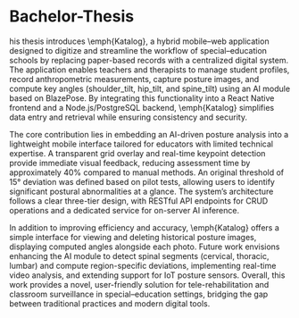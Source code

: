 # Bachelor-Thesis
his thesis introduces \emph{Katalog}, a hybrid mobile–web application designed to digitize and streamline the workflow of special–education schools by replacing paper-based records with a centralized digital system. The application enables teachers and therapists to manage student profiles, record anthropometric measurements, capture posture images, and compute key angles (shoulder\_tilt, hip\_tilt, and spine\_tilt) using an AI module based on BlazePose. By integrating this functionality into a React Native frontend and a Node.js/PostgreSQL backend, \emph{Katalog} simplifies data entry and retrieval while ensuring consistency and security.

The core contribution lies in embedding an AI-driven posture analysis into a lightweight mobile interface tailored for educators with limited technical expertise. A transparent grid overlay and real-time keypoint detection provide immediate visual feedback, reducing assessment time by approximately 40\% compared to manual methods. An original threshold of 15° deviation was defined based on pilot tests, allowing users to identify significant postural abnormalities at a glance. The system’s architecture follows a clear three-tier design, with RESTful API endpoints for CRUD operations and a dedicated service for on-server AI inference.

In addition to improving efficiency and accuracy, \emph{Katalog} offers a simple interface for viewing and deleting historical posture images, displaying computed angles alongside each photo. Future work envisions enhancing the AI module to detect spinal segments (cervical, thoracic, lumbar) and compute region-specific deviations, implementing real-time video analysis, and extending support for IoT posture sensors. Overall, this work provides a novel, user-friendly solution for tele-rehabilitation and classroom surveillance in special–education settings, bridging the gap between traditional practices and modern digital tools.
